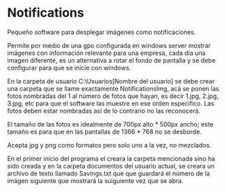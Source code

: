 # Notifications
Pequeño software para desplegar imágenes como notificaciones.

Permite por medio de una gpo configurada en windows server mostrar imágenes con información
relevante para una empresa, cada día una imagen diferente, es un alternativa a rotar el fondo de pantalla y se debe configurar para que se inicie con windows.

En la carpeta de usuario C:\Usuarios\[Nombre del usuario] se debe crear una carpeta que se llame exactamente NotificationsImg, acá se ponen las
fotos nombradas del 1 al número de fotos que hayan, es decir 1.jpg, 2.jpg, 3.jpg, etc para que el software las muestre en ese orden especifico.
Las fotos deben estar nombradas así de lo contrario no las reconocerá.

El tamaño de las fotos es idealmente de 700px alto * 500px ancho; este tamaño es para que 
en las pantallas de 1366 * 768 no se desborde.

Acepta jpg y png como formatos pero solo uno a la vez, no mezclados.

En el primer inicio del programa el creara la carpeta mencionada sino ha sido creada y en la carpeta documentos del usuario actual, se creara un archivo
de texto llamado Savings.txt que que guardará el número de la imágen siguiente que mostrará la suiguiente vez que se abra.


